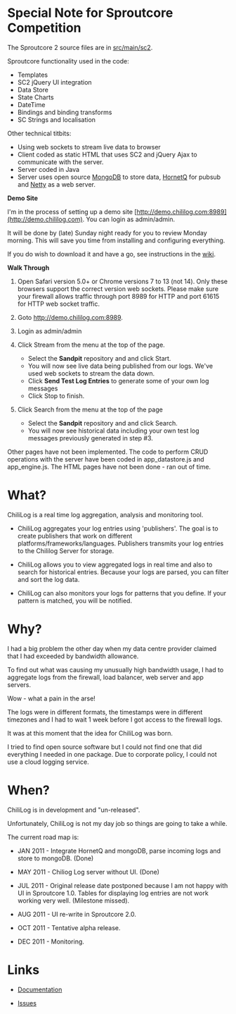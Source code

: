 
Special Note for Sproutcore Competition
=======================================

The Sproutcore 2 source files are in [src/main/sc2](https://github.com/chililog/chililog-server/tree/master/src/main/sc2).

Sproutcore functionality used in the code:

* Templates
* SC2 jQuery UI integration
* Data Store
* State Charts
* DateTime
* Bindings and binding transforms
* SC Strings and localisation

Other technical titbits:

* Using web sockets to stream live data to browser
* Client coded as static HTML that uses SC2 and jQuery Ajax to communicate with the server.
* Server coded in Java
* Server uses open source [MongoDB](http://www.mongodb.org/) to store data, [HornetQ](http://www.jboss.org/hornetq) for pubsub and [Netty](http://www.jboss.org/netty) as a web server.


__Demo Site__

I'm in the process of setting up a demo site [http://demo.chililog.com:8989](http://demo.chililog.com). You can login as admin/admin.

It will be done by (late) Sunday night ready for you to review Monday morning. This will save you time from installing and configuring everything.

If you do wish to download it and have a go, see instructions in the [wiki](https://github.com/chililog/chililog-server/wiki).


__Walk Through__

1. Open Safari version 5.0+ or Chrome versions 7 to 13 (not 14). Only these browsers support the correct version web sockets. Please make sure your firewall allows traffic through port 8989 for HTTP and port 61615 for HTTP web socket traffic.

2. Goto http://demo.chililog.com:8989. 

3. Login as admin/admin

4. Click Stream from the menu at the top of the page.

   * Select the __Sandpit__ repository and and click Start.
   * You will now see live data being published from our logs. We've used web sockets to stream the data down.
   * Click __Send Test Log Entries__ to generate some of your own log messages
   * Click Stop to finish.

5. Click Search from the menu at the top of the page

   * Select the __Sandpit__ repository and and click Search.
   * You will now see historical data including your own test log messages previously generated in step #3.

Other pages have not been implemented. The code to perform CRUD operations with the server have been coded in app_datastore.js and app_engine.js. The HTML pages have not been done - ran out of time.


What?
=====
ChiliLog is a real time log aggregation, analysis and monitoring tool.

* ChiliLog aggregates your log entries using 'publishers'.  The goal is to create publishers that work on different platforms/frameworks/languages. Publishers transmits your log entries to the Chililog Server for storage.

* ChiliLog allows you to view aggregated logs in real time and also to search for historical entries. Because your logs are parsed, you can filter and sort the log data.

* ChiliLog can also monitors your logs for patterns that you define. If your pattern is matched, you will be notified.


Why?
====
I had a big problem the other day when my data centre provider claimed that I had exceeded by bandwidth allowance.

To find out what was causing my unusually high bandwidth usage, I had to aggregate logs from the firewall, load balancer, web server and app servers. 

Wow - what a pain in the arse!

The logs were in different formats, the timestamps were in different timezones and I had to wait 1 week before I got access to the firewall logs.

It was at this moment that the idea for ChiliLog was born.  

I tried to find open source software but I could not find one that did everything I needed in one package.  Due to corporate policy, I could not use a cloud logging service.


When?
====

ChiliLog is in development and "un-released".

Unfortunately, ChiliLog is not my day job so things are going to take a while.

The current road map is:

* JAN 2011 - Integrate HornetQ and mongoDB, parse incoming logs and store to mongoDB. (Done)

* MAY 2011 - Chiliog Log server without UI. (Done)

* JUL 2011 - Original release date postponed because I am not happy with UI in Sproutcore 1.0. Tables for displaying log entries are not work working very well. (Milestone missed).

* AUG 2011 - UI re-write in Sproutcore 2.0.

* OCT 2011 - Tentative alpha release.

* DEC 2011 - Monitoring.


Links
=====

* [Documentation](https://github.com/chililog/server/wiki) 

* [Issues](https://github.com/chililog/server/issues)


